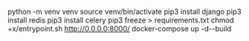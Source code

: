 python -m venv venv
source venv/bin/activate
pip3 install django
pip3 install redis
pip3 install celery
pip3 freeze > requirements.txt
chmod +x/entrypoint.sh
http://0.0.0.0:8000/
docker-compose up -d--build